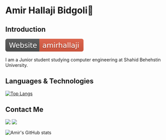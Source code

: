 
# Amir Hallaji Bidgoli🧢

## Introduction

[![open](icons/amirhallaji.svg)](https://amirhallaji.com)

I am a Junior student studying computer engineering at Shahid Behehstin University.

## Languages & Technologies

[![Top Langs](https://github-readme-stats.vercel.app/api/top-langs/?username=amirhallaji&layout=compact)](https://github.com/anuraghazra/github-readme-stats)

## Contact Me

[![](https://img.shields.io/badge/Email-a.hallaji.b@gmail.com-orange)](mailto:a.hallaji.b@gmail.com)  [![](https://img.shields.io/badge/Telegram-amirhallaji-blue)](https://t.me/amirhallaji)

![Amir's GitHub stats](https://github-readme-stats.vercel.app/api?username=amirhallaji&theme=blue-green&show_icons=true)

